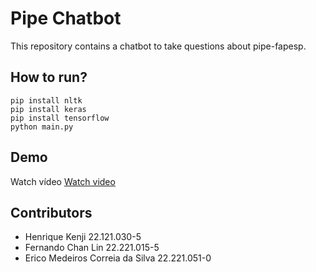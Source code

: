 # Pipe Chatbot
This repository contains a chatbot to take questions about pipe-fapesp.

## How to run?
```
pip install nltk
pip install keras
pip install tensorflow
python main.py
```

## Demo
Watch vídeo [Watch video]([https://www.example.com](https://www.youtube.com/watch?v=Z4zW6SgEXcY))

## Contributors
- Henrique Kenji 22.121.030-5
- Fernando Chan Lin 22.221.015-5
- Erico Medeiros Correia da Silva 22.221.051-0
